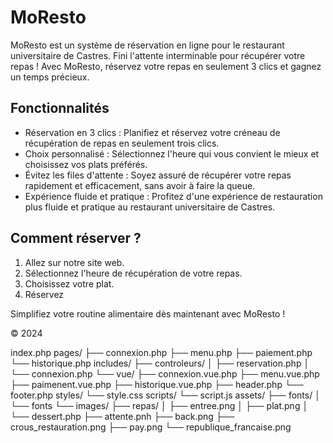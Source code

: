 # MoResto

MoResto est un système de réservation en ligne pour le restaurant universitaire de Castres. Fini l'attente interminable pour récupérer votre repas ! Avec MoResto, réservez votre repas en seulement 3 clics et gagnez un temps précieux.

## Fonctionnalités
- Réservation en 3 clics : Planifiez et réservez votre créneau de récupération de repas en seulement trois clics.
- Choix personnalisé : Sélectionnez l'heure qui vous convient le mieux et choisissez vos plats préférés.
- Évitez les files d'attente : Soyez assuré de récupérer votre repas rapidement et efficacement, sans avoir à faire la queue.
- Expérience fluide et pratique : Profitez d'une expérience de restauration plus fluide et pratique au restaurant universitaire de Castres.

## Comment réserver ?
1. Allez sur notre site web.
2. Sélectionnez l'heure de récupération de votre repas.
3. Choisissez votre plat.
4. Réservez

Simplifiez votre routine alimentaire dès maintenant avec MoResto !

© 2024 


index.php
pages/
├── connexion.php
├── menu.php
├── paiement.php
└── historique.php
includes/
├── controleurs/
│   ├── reservation.php
│   └── connexion.php
└── vue/
    ├── connexion.vue.php
    ├── menu.vue.php
    ├── paimenent.vue.php
    ├── historique.vue.php
    ├── header.php
    └── footer.php
styles/
└── style.css
scripts/
└── script.js
assets/
├── fonts/
│   └── fonts
└── images/
    ├── repas/
    │   ├── entree.png
    │   ├── plat.png
    │   └── dessert.php
    ├── attente.pnh
    ├── back.png
    ├── crous_restauration.png
    ├── pay.png
    └── republique_francaise.png
